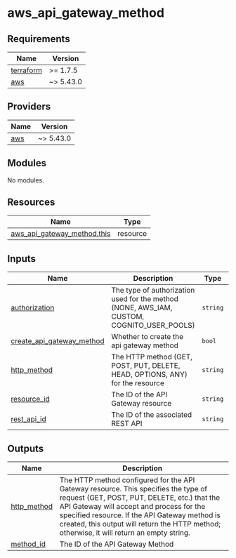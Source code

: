 # aws_api_gateway_method

<!-- BEGINNING OF PRE-COMMIT-TERRAFORM DOCS HOOK -->
## Requirements

| Name | Version |
|------|---------|
| <a name="requirement_terraform"></a> [terraform](#requirement\_terraform) | >= 1.7.5 |
| <a name="requirement_aws"></a> [aws](#requirement\_aws) | ~> 5.43.0 |

## Providers

| Name | Version |
|------|---------|
| <a name="provider_aws"></a> [aws](#provider\_aws) | ~> 5.43.0 |

## Modules

No modules.

## Resources

| Name | Type |
|------|------|
| [aws_api_gateway_method.this](https://registry.terraform.io/providers/hashicorp/aws/latest/docs/resources/api_gateway_method) | resource |

## Inputs

| Name | Description | Type | Default | Required |
|------|-------------|------|---------|:--------:|
| <a name="input_authorization"></a> [authorization](#input\_authorization) | The type of authorization used for the method (NONE, AWS\_IAM, CUSTOM, COGNITO\_USER\_POOLS) | `string` | `"NONE"` | no |
| <a name="input_create_api_gateway_method"></a> [create\_api\_gateway\_method](#input\_create\_api\_gateway\_method) | Whether to create the api gateway method | `bool` | `true` | no |
| <a name="input_http_method"></a> [http\_method](#input\_http\_method) | The HTTP method (GET, POST, PUT, DELETE, HEAD, OPTIONS, ANY) for the resource | `string` | `"ANY"` | no |
| <a name="input_resource_id"></a> [resource\_id](#input\_resource\_id) | The ID of the API Gateway resource | `string` | `null` | no |
| <a name="input_rest_api_id"></a> [rest\_api\_id](#input\_rest\_api\_id) | The ID of the associated REST API | `string` | `null` | no |

## Outputs

| Name | Description |
|------|-------------|
| <a name="output_http_method"></a> [http\_method](#output\_http\_method) | The HTTP method configured for the API Gateway resource. This specifies the type of request (GET, POST, PUT, DELETE, etc.) that the API Gateway will accept and process for the specified resource. If the API Gateway method is created, this output will return the HTTP method; otherwise, it will return an empty string. |
| <a name="output_method_id"></a> [method\_id](#output\_method\_id) | The ID of the API Gateway Method |
<!-- END OF PRE-COMMIT-TERRAFORM DOCS HOOK -->


